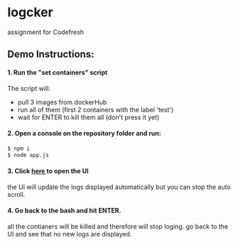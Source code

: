 # logcker
assignment for Codefresh 

## Demo Instructions:
#### 1. Run the "set containers" script
The script will:
- pull 3 images from dockerHub
- run all of them (first 2 containers with the label 'test')
- wait for ENTER to kill them all (don't press it yet)
#### 2. Open a console on the repository folder and run:

```sh
$ npm i
$ node app.js
```
#### 3. Click [ here ](http://localhost:3000/) to open the UI
the UI will update the logs displayed automatically but you can stop the auto scroll.
#### 4. Go back to the bash and hit ENTER.
all the contianers will be killed and therefore will stop loging.
go back to the UI and see that no new logs are displayed.
